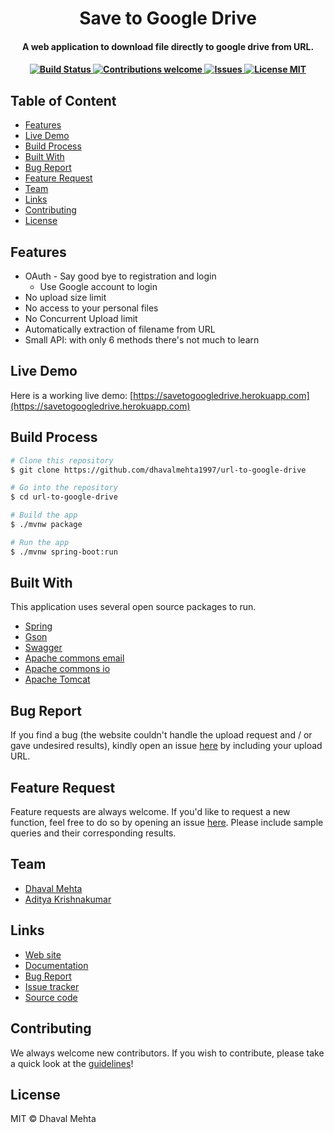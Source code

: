 
<h1 align="center">
  Save to Google Drive
  <br>
</h1>

<h4 align="center">A web application to download file directly to google drive from URL.<h4>

<div align="center">

  <!-- Build Status -->
  <a href="https://travis-ci.org/dhavalmehta1997/url-to-google-drive">
    <img src="https://travis-ci.org/dhavalmehta1997/url-to-google-drive.svg?branch=master"
      alt="Build Status" />
  </a>
 
  <!-- Contributions -->
  <a href="">
    <img src="https://img.shields.io/badge/contributions-welcome-orange.svg"
      alt="Contributions welcome" />
  </a>

 <!-- issues -->
  <a href="https://github.com/dhavalmehta1997/url-to-google-drive/issues">
    <img src="https://img.shields.io/github/issues/dhavalmehta1997/url-to-google-drive.svg"
      alt="Issues" />
  </a>
  
 <!-- License --> 
  <a href="https://github.com/dhavalmehta1997/url-to-google-drive/blob/master/LICENSE">
    <img src="https://img.shields.io/github/license/dhavalmehta1997/url-to-google-drive.svg"
      alt="License MIT" />
  </a>
</div>
  
## Table of Content  
- [Features](#features)
- [Live Demo](#live-demo)
- [Build Process](#build-process)
- [Built With](#built-with)
- [Bug Report](#bug-report)
- [Feature Request](#feature-request)
- [Team](#team)
- [Links](#links)
- [Contributing](#contributing)
- [License](#license)

## Features

* OAuth - Say good bye to registration and login
  - Use Google account to login
* No upload size limit
* No access to your personal files
* No Concurrent Upload limit
* Automatically extraction of filename from URL
* Small API: with only 6 methods there's not much to learn

## Live Demo

Here is a working live demo: [https://savetogoogledrive.herokuapp.com](https://savetogoogledrive.herokuapp.com)

## Build Process

```bash
# Clone this repository
$ git clone https://github.com/dhavalmehta1997/url-to-google-drive

# Go into the repository
$ cd url-to-google-drive

# Build the app
$ ./mvnw package

# Run the app
$ ./mvnw spring-boot:run
```

## Built With

This application uses several open source packages to run.

- [Spring](https://spring.io/)
- [Gson](https://github.com/google/gson)
- [Swagger](http://springfox.github.io/springfox/)
- [Apache commons email](https://commons.apache.org/proper/commons-email/)
- [Apache commons io](https://commons.apache.org/proper/commons-io/)
- [Apache Tomcat](http://tomcat.apache.org/)

## Bug Report

If you find a bug (the website couldn't handle the upload request and / or gave undesired results), kindly open an issue [here](https://github.com/dhavalmehta1997/url-to-google-drive/issues/new) by including your upload URL.

## Feature Request

Feature requests are always welcome. If you'd like to request a new function, feel free to do so by opening an issue [here](https://github.com/dhavalmehta1997/url-to-google-drive/issues/new). Please include sample queries and their corresponding results.

## Team

- [Dhaval Mehta](https://github.com/dhavalmehta1997)
- [Aditya Krishnakumar](https://github.com/beingadityak)

## Links

* [Web site](https://savetogoogledrive.herokuapp.com)
* [Documentation](https://savetogoogledrive.herokuapp.com/swagger-ui.html)
* [Bug Report](https://savetogoogledrive.herokuapp.com/bug_report.jsp)
* [Issue tracker](https://github.com/dhavalmehta1997/url-to-google-drive/issues)
* [Source code](https://github.com/dhavalmehta1997/url-to-google-drive/)

## Contributing

We always welcome new contributors. If you wish to contribute, please take a quick look at the [guidelines](./CONTRIBUTING.md)!

## License

MIT © Dhaval Mehta
